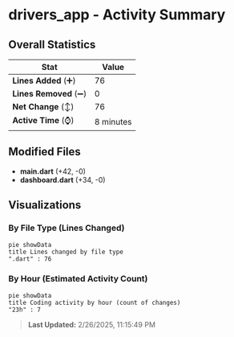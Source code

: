 # drivers_app - Activity Summary 

## Overall Statistics

| Stat                   | Value                                                             |
| ---------------------- | ----------------------------------------------------------------- |
| **Lines Added** (➕)   | 76                                          |
| **Lines Removed** (➖) | 0                                        |
| **Net Change** (↕)    | 76                |
| **Active Time** (⌚)   | 8 minutes |


## Modified Files
- **main.dart** (+42, -0)
- **dashboard.dart** (+34, -0)

## Visualizations

### By File Type (Lines Changed)

```mermaid
pie showData
title Lines changed by file type
".dart" : 76
```

### By Hour (Estimated Activity Count)

```mermaid
pie showData
title Coding activity by hour (count of changes)
"23h" : 7
```


> **Last Updated:** 2/26/2025, 11:15:49 PM